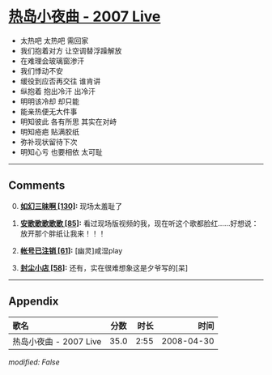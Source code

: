 # [热岛小夜曲 - 2007 Live](https://music.163.com/song?id=65214)

* 太热吧 太热吧 需回家
* 我们抱着对方 让空调替浮躁解放
* 在难理会玻璃窗渗汗
* 我们悸动不安
* 缓役到应否再交往 谁肯讲
* 纵抱着 抱出冷汗 出冷汗
* 明明该冷却 却只能
* 能亲热便无大件事
* 明知彼此 各有所思 其实在对峙
* 明知疮疤 贴满胶纸
* 弥补现状留待下次
* 明知心亏 也要相依 太可耻


---

## Comments
0. **[如幻三昧啊 \[130\]](https://music.163.com/#/user/home?id=68755017):** 现场太羞耻了

1. **[安歌歌歌歌歌 \[85\]](https://music.163.com/#/user/home?id=75968914):** 看过现场版视频的我，现在听这个歌都脸红……好想说：放开那个胖纸让我来！！！

2. **[帐号已注销 \[61\]](https://music.163.com/#/user/home?id=53318764):** [幽灵]咸湿play

3. **[封尘小店 \[58\]](https://music.163.com/#/user/home?id=82393905):** 还有，实在很难想象这是夕爷写的[呆]



---

## Appendix

|歌名|分数|时长|时间|
|:---|:---:|---:|---:|
|热岛小夜曲 - 2007 Live|35.0|2:55|2008-04-30

*modified: False*